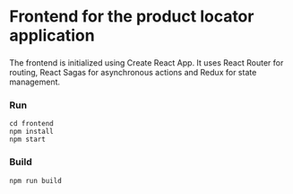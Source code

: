 # Frontend for the product locator application

###

The frontend is initialized using Create React App. It uses React Router for routing, React Sagas for asynchronous actions and Redux for state management.

### Run

```
cd frontend
npm install
npm start
```

### Build

```
npm run build
```
